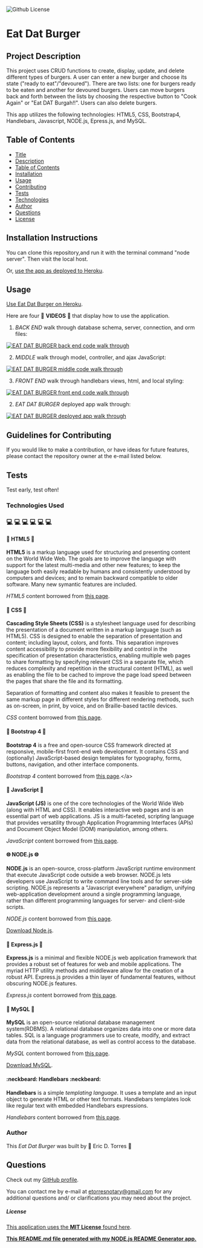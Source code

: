 ![Github License](https://img.shields.io/badge/License-MIT-brightgreen)

# Eat Dat Burger

## Project Description

This project uses CRUD functions to create, display, update, and delete different types of burgers. A user can enter a new burger and choose its state ("ready to eat"/"devoured"). There are two lists: one for burgers ready to be eaten and another for devoured burgers. Users can move burgers back and forth between the lists by choosing the respective button to "Cook Again" or "Eat DAT Burgah!!". Users can also delete burgers.

This app utilizes the following technologies: HTML5, CSS, Bootstrap4, Handlebars, Javascript, NODE.js, Epress.js, and MySQL.

## Table of Contents

- [Title](#project-title)
- [Description](#project-description)
- [Table of Contents](#table-of-contents)
- [Installation](#installation-instructions)
- [Usage](#usage)
- [Contributing](#guidelines-for-contributing)
- [Tests](#tests)
- [Technologies](#technologies-used)
- [Author](#author)
- [Questions](#questions)
- [License](#license)

## Installation Instructions

You can clone this repository,and run it with the terminal command "node server". Then visit the local host.

Or, [use the app as deployed to Heroku](https://hidden-garden-02467.herokuapp.com/).

## Usage

[Use Eat Dat Burger on Heroku](https://hidden-garden-02467.herokuapp.com/).

Here are four :movie_camera: **VIDEOS** :movie_camera: that display how to use the application.

1. _BACK END_ walk through database schema, server, connection, and orm files:

[![EAT DAT BURGER back end code walk through](./public/assets/img/screenshots/eat-dat-burger-db-schema-server-orm.png)](https://drive.google.com/file/d/1tn8-BIgP1VH9SI8QEPJOmfDWc_XOeqNo/preview)

2. _MIDDLE_ walk through model, controller, and ajax JavaScript:

[![EAT DAT BURGER middle code walk through](./public/assets/img/screenshots/eat-dat-burger-model-controller-scripts.png)](https://drive.google.com/file/d/1LLv4KPPofHhwx1ufce_gkGhAM7G2A5W4/preview)

3. _FRONT END_ walk through handlebars views, html, and local styling:

[![EAT DAT BURGER front end code walk through](./public/assets/img/screenshots/eat-dat-burger-view.png)](https://drive.google.com/file/d/1vjLXP3k8mt0q5egwLaTeJBsJ6ZsZ178R/preview)

2. _EAT DAT BURGER_ deployed app walk through:

[![EAT DAT BURGER deployed app walk through](./public/assets/img/screenshots/eat-dat-burger-home.png)](https://drive.google.com/file/d/1IH34tn-HhkOK5cEG9VKAKCxPDHjR6Meh/previewgit)

## Guidelines for Contributing

If you would like to make a contribution, or have ideas for future features, please contact the repository owner at the e-mail listed below.

## Tests

Test early, test often!

### Technologies Used

### :computer: :computer: :computer: :computer: :computer: :computer:

#### :memo: HTML5 :memo:

**HTML5** is a markup language used for structuring and presenting content on the World Wide Web. The goals are to improve the language with support for the latest multi-media and other new features; to keep the language both easily readable by humans and consistently understood by computers and devices; and to remain backward compatible to older software. Many new symantic features are included.

_HTML5_ content borrowed from <a target="_blank" rel="noopener noreferrer">[this page](https://en.wikipedia.org/wiki/HTML5).</a>

#### :art: CSS :art:

**Cascading Style Sheets (CSS)** is a stylesheet language used for describing the presentation of a document written in a markup language (such as HTML5). CSS is designed to enable the separation of presentation and content; including layout, colors, and fonts. This separation improves content accessibility to provide more flexibility and control in the specification of presentation characteristics, enabling multiple web pages to share formatting by specifying relevant CSS in a separate file, which reduces complexity and repetition in the structural content (HTML), as well as enabling the file to be cached to improve the page load speed between the pages that share the file and its formatting.

Separation of formatting and content also makes it feasible to present the same markup page in different styles for different rendering methods, such as on-screen, in print, by voice, and on Braille-based tactile devices.

_CSS_ content borrowed from <a target="_blank" rel="noopener noreferrer">[this page](https://en.wikipedia.org/wiki/Cascading_Style_Sheets).</a>

#### :shoe: Bootstrap 4 :shoe:

**Bootstrap 4** is a free and open-source CSS framework directed at responsive, mobile-first front-end web development. It contains CSS and (optionally) JavaScript-based design templates for typography, forms, buttons, navigation, and other interface components.

_Bootstrap 4_ content borrowed from <a target="_blank" rel="noopener noreferrer">[this page](https://en.wikipedia.org/wiki/Bootstrap\_(front-end_framework)).</a>

#### :sparkler: JavaScript :sparkler:

**JavaScript (JS)** is one of the core technologies of the World Wide Web (along with HTML and CSS). It enables interactive web pages and is an essential part of web applications. JS is a multi-faceted, scripting language that provides versatility through Application Programming Interfaces (APIs) and Document Object Model (DOM) manipulation, among others.

_JavaScript_ content borrowed from <a target="_blank" rel="noopener noreferrer">[this page](https://en.wikipedia.org/wiki/JavaScript).</a>

#### :globe_with_meridians: NODE.js :globe_with_meridians:

**NODE.js** is an open-source, cross-platform JavaScript runtime environment that execute JavaScript code outside a web browser. NODE.js lets developers use JavaScript to write command line tools and for server-side scripting. NODE.js represents a "Javascript everywhere" paradigm, unifying web-application development around a single programming language, rather than different programming languages for server- and client-side scripts.

_NODE.js_ content borrowed from <a target="_blank" rel="noopener noreferrer">[this page](https://en.wikipedia.org/wiki/Node.js).

[Download Node.js](https://nodejs.org/en/).

#### :satellite: Express.js :satellite:

**Express.js** is a minimal and flexible NODE.js web application framework that provides a robust set of features for web and mobile applications. The myriad HTTP utility methods and middleware allow for the creation of a robust API. Express.js provides a thin layer of fundamental features, without obscuring NODE.js features.

_Express.js_ content borrowed from <a target="_blank" rel="noopener noreferrer">[this page](https://expressjs.com/).</a>

#### :card_index: MySQL :card_index:

**MySQL** is an open-source relational database management system(RDBMS). A relational database organizes data into one or more data tables. SQL is a language programmers use to create, modify, and extract data from the relational database, as well as control access to the database.

_MySQL_ content borrowed from <a target="_blank" rel="noopener noreferrer">[this page](https://en.wikipedia.org/wiki/MySQL).</a>

[Download MySQL](https://dev.mysql.com/downloads/mysql).

#### :neckbeard: Handlebars :neckbeard:

**Handlebars** is a simple _templating language_. It uses a template and an input object to generate HTML or other text formats. Handlebars templates look like regular text with embedded Handlebars expressions.

_Handlebars_ content borrowed from <a target="_blank" rel="noopener noreferrer">[this page](https://handlebarsjs.com/guide/).</a>

### Author

This _Eat Dat Burger_ was built by :green_heart: Eric D. Torres :green_heart:

## Questions

Check out my [GitHub profile](https://github.com/etorres-revature).

You can contact me by e-mail at etorresnotary@gmail.com for any additional questions and/ or clarifications you may need about the project.

##### License

[This application uses the **MIT License** found here](./LICENSE).

**[This README.md file generated with my NODE.js README Generator app.](https://github.com/etorres-revature/NODEjs_README.md_Generator)**
